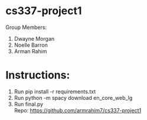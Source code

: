 # cs337-project1
Group Members:
1. Dwayne Morgan
2. Noelle Barron
3. Arman Rahim
# Instructions:
1. Run pip install -r requirements.txt
2. Run python -m spacy download en_core_web_lg
3. Run final.py  
Repo: https://github.com/armrahim7/cs337-project1
